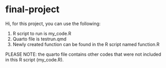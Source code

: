 # final-project
Hi, for this project, you can use the following:

1. R script to run is my_code.R 
2. Quarto file is testrun.qmd
3. Newly created function can be found in the R script named function.R

PLEASE NOTE: the quarto file contains other codes that were not included in this R script (my_code.R). 
